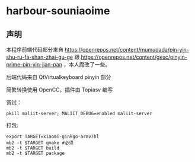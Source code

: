 # harbour-souniaoime

## 声明

本程序前端代码部分来自 https://openrepos.net/content/mumudada/pin-yin-shu-ru-fa-shan-zhai-gu-ge 跟 https://openrepos.net/content/gexc/pinyin-prime-pin-yin-jian-pan ，本人魔改了一些。

后端代码来自 QtVirtualkeyboard pinyin 部分

简繁转换使用 OpenCC，插件由 Topiasv 编写

调试：

`pkill maliit-server; MALIIT_DEBUG=enabled maliit-server`

打包:

```
export TARGET=xiaomi-ginkgo-armv7hl
mb2 -t $TARGET qmake #必须
mb2 -t $TARGET build
mb2 -t $TARGET package
```